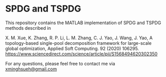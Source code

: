 # SPDG and TSPDG

This repository contains the MATLAB implementation of SPDG and TSPDG methods described in

X. M. Xue, K. Zhang, R. P. Li, L. M. Zhang, C. J. Yao, J. Wang, J. Yao, A topology-based single-pool decomposition framework for large-scale global optimization, Applied Soft Computing. 92 (2020) 106295. https://www.sciencedirect.com/science/article/pii/S1568494620302350

For any questions, please feel free to contact me via xminghsueh@gmail.com
